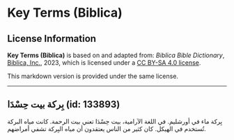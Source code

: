 # Key Terms (Biblica)

## License Information

**Key Terms (Biblica)** is based on and adapted from: _Biblica Bible Dictionary_, [Biblica, Inc.](https://www.biblica.com/), 2023, which is licensed under a [CC BY-SA 4.0 license](https://creativecommons.org/licenses/by-sa/4.0/legalcode.en).

This markdown version is provided under the same license.



--------------------------------

## بِركة بيت حِسْدَا (id: 133893)

بِركة ماء في أورشليم. في اللغة الآرامية، بيت حِسْدَا تعني بيت الرحمة. كانت مياه البركة تُستخدم في الهيكل. كان كثير من الناس يعتقدون أن مياه البِركة تشفي أمراضهم.


